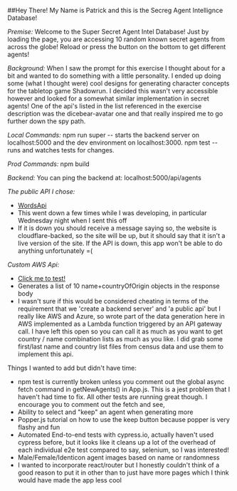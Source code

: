 ##Hey There! My Name is Patrick and this is the Secreg Agent Intellignce Database!

*Premise:*
Welcome to the Super Secret Agent Intel Database!
Just by loading the page, you are accessing 10 random known secret agents from across the globe! Reload or press the button on the bottom to get different agents!

*Background:*
When I saw the prompt for this exercise I thought about for a bit and wanted to do something with a little personality. I ended up doing some (what I thought were) cool designs for generating character concepts for the tabletop game Shadowrun. I decided this wasn't very accessible however and looked for a somewhat similar implementation in secret agents! One of the api's listed in the list referenced in the exercise description was the dicebear-avatar one and that really inspired me to go further down the spy path.

*Local Commands:*
npm run super -- starts the backend server on localhost:5000 and the dev environment on localhost:3000.
npm test -- runs and watches tests for changes.

*Prod Commands:*
npm build

*Backend:*
You can ping the backend at: localhost:5000/api/agents

*The public API I chose:*
  * [WordsApi](https://www.wordsapi.com/docs/#introduction)
  * This went down a few times while I was developing, in particular Wednesday night when I sent this off
  * If it is down you should receive a message saying so, the website is cloudflare-backed, so the site will be up, but it should say that it isn't a live version of the site. If the API is down, this app won't be able to do anything unfortunately =(

*Custom AWS Api:*
  * [Click me to test!](https://r4pekivpz0.execute-api.us-east-2.amazonaws.com/default/retreiveAgentOriginAndName)
  * Generates a list of 10 name+countryOfOrigin objects in the response body
  * I wasn't sure if this would be considered cheating in terms of the requirement that we 'create a backend server' and 'a public api' but I really like AWS and Azure, so wrote part of the data generation here in AWS implemented as a Lambda function triggered by an API gateway call. I have left this open so you can call it as much as you want to get country / name combination lists as much as you like. I did grab some first/last name and country list files from census data and use them to implement this api.

Things I wanted to add but didn't have time:
  * npm test is currently broken unless you comment out the global async fetch command in getNewAgents() in App.js. This is a jest problem that I haven't had time to fix. All other tests are running great though. I encourage you to comment out the fetch and see,
  * Ability to select and "keep" an agent when generating more
  * Popper.js tutorial on how to use the keep button because popper is very flashy and fun
  * Automated End-to-end tests with cypress.io, actually haven't used cypress before, but it looks like it cleans up a lot of the overhead of each individual e2e test compared to say, selenium, so I was interested!
  * Male/Female/Identicon agent images based on name or randomness
  * I wanted to incorporate react/router but I honestly couldn't think of a good reason to put it in other than to just have more pages which I think would have made the app less cool
